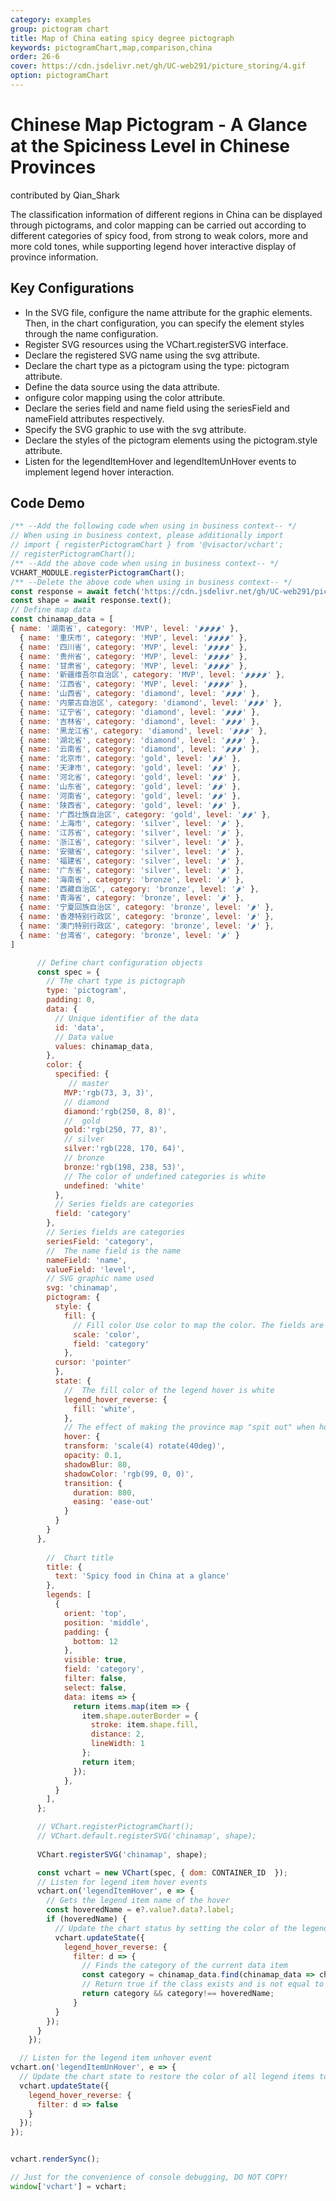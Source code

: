 ```yaml
---
category: examples
group: pictogram chart
title: Map of China eating spicy degree pictograph  
keywords: pictogramChart,map,comparison,china
order: 26-6
cover: https://cdn.jsdelivr.net/gh/UC-web291/picture_storing/4.gif
option: pictogramChart
---
```


# Chinese Map Pictogram - A Glance at the Spiciness Level in Chinese Provinces

contributed by Qian_Shark

The classification information of different regions in China can be displayed through pictograms, and color mapping can be carried out according to different categories of spicy food, from strong to weak colors, more and more cold tones, while supporting legend hover interactive display of province information.

## Key Configurations
- In the SVG file, configure the name attribute for the graphic elements. Then, in the chart configuration, you can specify the element styles through the name configuration.
- Register SVG resources using the VChart.registerSVG interface.
- Declare the registered SVG name using the svg attribute.
- Declare the chart type as a pictogram using the type: pictogram attribute.
- Define the data source using the data attribute.
- onfigure color mapping using the color attribute.
- Declare the series field and name field using the seriesField and nameField attributes respectively.
- Specify the SVG graphic to use with the svg attribute.
- Declare the styles of the pictogram elements using the pictogram.style attribute.
- Listen for the legendItemHover and legendItemUnHover events to implement legend hover interaction.

## Code Demo

```javascript livedemo
/** --Add the following code when using in business context-- */
// When using in business context, please additionally import
// import { registerPictogramChart } from '@visactor/vchart';
// registerPictogramChart();
/** --Add the above code when using in business context-- */
VCHART_MODULE.registerPictogramChart();
/** --Delete the above code when using in business context-- */
const response = await fetch('https://cdn.jsdelivr.net/gh/UC-web291/picture_storing/chinamap.svg');
const shape = await response.text();
// Define map data
const chinamap_data = [
{ name: '湖南省', category: 'MVP', level: '🌶🌶🌶🌶' },
  { name: '重庆市', category: 'MVP', level: '🌶🌶🌶🌶' },
  { name: '四川省', category: 'MVP', level: '🌶🌶🌶🌶' },
  { name: '贵州省', category: 'MVP', level: '🌶🌶🌶🌶' },
  { name: '甘肃省', category: 'MVP', level: '🌶🌶🌶🌶' },
  { name: '新疆维吾尔自治区', category: 'MVP', level: '🌶🌶🌶🌶' },
  { name: '江西省', category: 'MVP', level: '🌶🌶🌶🌶' },
  { name: '山西省', category: 'diamond', level: '🌶🌶🌶' },
  { name: '内蒙古自治区', category: 'diamond', level: '🌶🌶🌶' },
  { name: '辽宁省', category: 'diamond', level: '🌶🌶🌶' },
  { name: '吉林省', category: 'diamond', level: '🌶🌶🌶' },
  { name: '黑龙江省', category: 'diamond', level: '🌶🌶🌶' },
  { name: '湖北省', category: 'diamond', level: '🌶🌶🌶' },
  { name: '云南省', category: 'diamond', level: '🌶🌶🌶' },
  { name: '北京市', category: 'gold', level: '🌶🌶' },
  { name: '天津市', category: 'gold', level: '🌶🌶' },
  { name: '河北省', category: 'gold', level: '🌶🌶' },
  { name: '山东省', category: 'gold', level: '🌶🌶' },
  { name: '河南省', category: 'gold', level: '🌶🌶' },
  { name: '陕西省', category: 'gold', level: '🌶🌶' },
  { name: '广西壮族自治区', category: 'gold', level: '🌶🌶' },
  { name: '上海市', category: 'silver', level: '🌶' },
  { name: '江苏省', category: 'silver', level: '🌶' },
  { name: '浙江省', category: 'silver', level: '🌶' },
  { name: '安徽省', category: 'silver', level: '🌶' },
  { name: '福建省', category: 'silver', level: '🌶' },
  { name: '广东省', category: 'silver', level: '🌶' },
  { name: '海南省', category: 'bronze', level: '🌶' },
  { name: '西藏自治区', category: 'bronze', level: '🌶' },
  { name: '青海省', category: 'bronze', level: '🌶' },
  { name: '宁夏回族自治区', category: 'bronze', level: '🌶' },
  { name: '香港特别行政区', category: 'bronze', level: '🌶' },
  { name: '澳门特别行政区', category: 'bronze', level: '🌶' },
  { name: '台湾省', category: 'bronze', level: '🌶' }
]

      // Define chart configuration objects
      const spec = {
        // The chart type is pictograph
        type: 'pictogram',
        padding: 0,
        data: {
          // Unique identifier of the data
          id: 'data',
          // Data value
          values: chinamap_data,
        },
        color: {
          specified: {
             // master
            MVP:'rgb(73, 3, 3)',
            // diamond
            diamond:'rgb(250, 8, 8)',
            //  gold
            gold:'rgb(250, 77, 8)',
            // silver
            silver:'rgb(228, 170, 64)',
            // bronze
            bronze:'rgb(198, 238, 53)',
            // The color of undefined categories is white
            undefined: 'white'
          },
          // Series fields are categories
          field: 'category'
        },
        // Series fields are categories
        seriesField: 'category',
        //  The name field is the name
        nameField: 'name',
        valueField: 'level',
        // SVG graphic name used
        svg: 'chinamap',
        pictogram: {
          style: {
            fill: {
              // Fill color Use color to map the color. The fields are categories
              scale: 'color',
              field: 'category'
            },
          cursor: 'pointer'
          },
          state: {
            //  The fill color of the legend hover is white
            legend_hover_reverse: {
              fill: 'white',
            },
            // The effect of making the province map "spit out" when hovering
            hover: {
            transform: 'scale(4) rotate(40deg)', 
            opacity: 0.1, 
            shadowBlur: 80, 
            shadowColor: 'rgb(99, 0, 0)', 
            transition: {
              duration: 800, 
              easing: 'ease-out'
            }
          }
        }
      },
        
        //  Chart title
        title: {
          text: 'Spicy food in China at a glance'
        },
        legends: [
          {
            orient: 'top',
            position: 'middle',
            padding: {
              bottom: 12
            },
            visible: true,
            field: 'category',
            filter: false,
            select: false,
            data: items => {
              return items.map(item => {
                item.shape.outerBorder = {
                  stroke: item.shape.fill,
                  distance: 2,
                  lineWidth: 1
                };
                return item;
              });
            },
          }
        ],
      };

      // VChart.registerPictogramChart();
      // VChart.default.registerSVG('chinamap', shape);
      
      VChart.registerSVG('chinamap', shape);

      const vchart = new VChart(spec, { dom: CONTAINER_ID  });
      // Listen for legend item hover events
      vchart.on('legendItemHover', e => {
        // Gets the legend item name of the hover
        const hoveredName = e?.value?.data?.label;
        if (hoveredName) {
          // Update the chart status by setting the color of the legend item that is not hovering
          vchart.updateState({
            legend_hover_reverse: {
              filter: d => {
                // Finds the category of the current data item
                const category = chinamap_data.find(chinamap_data => chinamap_data.name === d.data?.name)?.category;
                // Return true if the class exists and is not equal to the legend item name of the hover, fals
                return category && category!== hoveredName;
              }
          }
        });
      }
    });

  // Listen for the legend item unhover event
vchart.on('legendItemUnHover', e => {
  // Update the chart state to restore the color of all legend items to the original color
  vchart.updateState({
    legend_hover_reverse: {
      filter: d => false
    }
  });
});


vchart.renderSync();

// Just for the convenience of console debugging, DO NOT COPY!
window['vchart'] = vchart;
```
